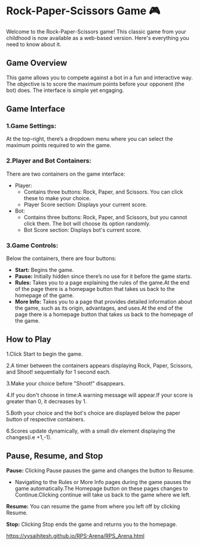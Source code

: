 # Rock-Paper-Scissors Game 🎮
Welcome to the Rock-Paper-Scissors game! This classic game from your childhood is now available as a web-based version. Here's everything you need to know about it.

## Game Overview
This game allows you to compete against a bot in a fun and interactive way. The objective is to score the maximum points before your opponent (the bot) does. The interface is simple yet engaging.

## Game Interface

### 1.Game Settings:
At the top-right, there’s a dropdown menu where you can select the maximum points required to win the game.

### 2.Player and Bot Containers:
There are two containers on the game interface:
- Player:
    - Contains three buttons: Rock, Paper, and Scissors. You can click these to make your choice.
    - Player Score section: Displays your current score.
- Bot:
    - Contains three buttons: Rock, Paper, and Scissors, but you cannot click them. The bot will choose its option randomly.
    - Bot Score section: Displays bot's current score.

### 3.Game Controls:
Below the containers, there are four buttons:
  - **Start:** Begins the game.
  - **Pause:** Initially hidden since there’s no use for it before the game starts.
  - **Rules:** Takes you to a page explaining the rules of the game.At the end of the page there is a homepage button that takes us back to the homepage of the game.
  - **More Info:** Takes you to a page that provides detailed information about the game, such as its origin, advantages, and uses.At the end of the page there is a homepage button that takes us back to the homepage of the game.

## How to Play
1.Click Start to begin the game.

2.A timer between the containers appears displaying Rock, Paper, Scissors, and Shoot! sequentially for 1 second each.

3.Make your choice before "Shoot!" disappears.

4.If you don't choose in time:A warning message will appear.If your score is greater than 0, it decreases by 1.

5.Both your choice and the bot's choice are displayed below the paper button of respective containers.

6.Scores update dynamically, with a small div element displaying the changes(i.e +1,-1).

## Pause, Resume, and Stop
**Pause:** Clicking Pause pauses the game and changes the button to Resume.

  - Navigating to the Rules or More Info pages during the game pauses the game automatically.The Homepage button on these pages changes to Continue.Clicking continue will take us back to the game where we left.

**Resume:** You can resume the game from where you left off by clicking Resume.

**Stop:** Clicking Stop ends the game and returns you to the homepage.
  
https://yvsaihitesh.github.io/RPS-Arena/RPS_Arena.html
